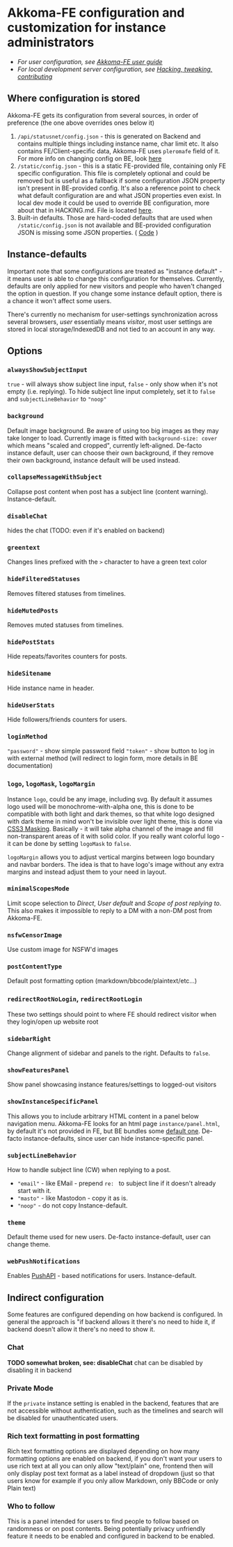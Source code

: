 # Akkoma-FE configuration and customization for instance administrators

* *For user configuration, see [Akkoma-FE user guide](../user_guide)*
* *For local development server configuration, see [Hacking, tweaking, contributing](HACKING.md)*

## Where configuration is stored

Akkoma-FE gets its configuration from several sources, in order of preference (the one above overrides ones below it)

1. `/api/statusnet/config.json` - this is generated on Backend and contains multiple things including instance name, char limit etc. It also contains FE/Client-specific data, Akkoma-FE uses `pleromafe` field of it. For more info on changing config on BE, look [here](https://docs.akkoma.dev/stable/configuration/cheatsheet.md#frontend_configurations)
2. `/static/config.json` - this is a static FE-provided file, containing only FE specific configuration. This file is completely optional and could be removed but is useful as a fallback if some configuration JSON property isn't present in BE-provided config. It's also a reference point to check what default configuration are and what JSON properties even exist. In local dev mode it could be used to override BE configuration, more about that in HACKING.md. File is located [here](https://akkoma.dev/AkkomaGang/akkoma-fe/src/branch/develop/static/config.json).
3. Built-in defaults. Those are hard-coded defaults that are used when `/static/config.json` is not available and BE-provided configuration JSON is missing some JSON properties. ( [Code](https://akkoma.dev/AkkomaGang/akkoma-fe/src/branch/develop/src/modules/instance.js) )

## Instance-defaults

Important note that some configurations are treated as "instance default" - it means user is able to change this configuration for themselves. Currently, defaults are only applied for new visitors and people who haven't changed the option in question. If you change some instance default option, there is a chance it won't affect some users.

There's currently no mechanism for user-settings synchronization across several browsers, *user* essentially means *visitor*, most user settings are stored in local storage/IndexedDB and not tied to an account in any way.

## Options

### `alwaysShowSubjectInput`
`true` - will always show subject line input, `false` - only show when it's not empty (i.e. replying). To hide subject line input completely, set it to `false` and `subjectLineBehavior` to `"noop"`

### `background`
Default image background. Be aware of using too big images as they may take longer to load. Currently image is fitted with `background-size: cover` which means "scaled and cropped", currently left-aligned. De-facto instance default, user can choose their own background, if they remove their own background, instance default will be used instead.

### `collapseMessageWithSubject`
Collapse post content when post has a subject line (content warning). Instance-default.

### `disableChat`
hides the chat (TODO: even if it's enabled on backend)

### `greentext`
Changes lines prefixed with the `>` character to have a green text color

### `hideFilteredStatuses`
Removes filtered statuses from timelines.

### `hideMutedPosts`
Removes muted statuses from timelines.

### `hidePostStats`
Hide repeats/favorites counters for posts.

### `hideSitename`
Hide instance name in header.

### `hideUserStats`
Hide followers/friends counters for users.

### `loginMethod`
`"password"` - show simple password field
`"token"` - show button to log in with external method (will redirect to login form, more details in BE documentation)

### `logo`, `logoMask`, `logoMargin`
Instance `logo`, could be any image, including svg. By default it assumes logo used will be monochrome-with-alpha one, this is done to be compatible with both light and dark themes, so that white logo designed with dark theme in mind won't be invisible over light theme, this is done via [CSS3 Masking](https://www.html5rocks.com/en/tutorials/masking/adobe/). Basically - it will take alpha channel of the image and fill non-transparent areas of it with solid color. If you really want colorful logo - it can be done by setting `logoMask` to `false`.

`logoMargin` allows you to adjust vertical margins between logo boundary and navbar borders. The idea is that to have logo's image without any extra margins and instead adjust them to your need in layout.

### `minimalScopesMode`
Limit scope selection to *Direct*, *User default* and *Scope of post replying to*. This also makes it impossible to reply to a DM with a non-DM post from Akkoma-FE.

### `nsfwCensorImage`
Use custom image for NSFW'd images

### `postContentType`
Default post formatting option (markdown/bbcode/plaintext/etc...)

### `redirectRootNoLogin`, `redirectRootLogin`
These two settings should point to where FE should redirect visitor when they login/open up website root

### `sidebarRight`
Change alignment of sidebar and panels to the right. Defaults to `false`.

### `showFeaturesPanel`
Show panel showcasing instance features/settings to logged-out visitors

### `showInstanceSpecificPanel`
This allows you to include arbitrary HTML content in a panel below navigation menu. Akkoma-FE looks for an html page `instance/panel.html`, by default it's not provided in FE, but BE bundles some [default one](https://git.pleroma.social/pleroma/pleroma/blob/develop/priv/static/instance/panel.html). De-facto instance-defaults, since user can hide instance-specific panel.

### `subjectLineBehavior`
How to handle subject line (CW) when replying to a post.
* `"email"` - like EMail - prepend `re: ` to subject line if it doesn't already start with it.
* `"masto"` - like Mastodon - copy it as is.
* `"noop"` - do not copy
Instance-default.

### `theme`
Default theme used for new users. De-facto instance-default, user can change theme.

### `webPushNotifications`
Enables [PushAPI](https://developer.mozilla.org/en-US/docs/Web/API/Push_API) - based notifications for users. Instance-default.



## Indirect configuration
Some features are configured depending on how backend is configured. In general the approach is "if backend allows it there's no need to hide it, if backend doesn't allow it there's no need to show it.

### Chat
**TODO somewhat broken, see: disableChat** chat can be disabled by disabling it in backend

### Private Mode
If the `private` instance setting is enabled in the backend, features that are not accessible without authentication, such as the timelines and search will be disabled for unauthenticated users.

### Rich text formatting in post formatting
Rich text formatting options are displayed depending on how many formatting options are enabled on backend, if you don't want your users to use rich text at all you can only allow "text/plain" one, frontend then will only display post text format as a label instead of dropdown (just so that users know for example if you only allow Markdown, only BBCode or only Plain text)

### Who to follow
This is a panel intended for users to find people to follow based on randomness or on post contents. Being potentially privacy unfriendly feature it needs to be enabled and configured in backend to be enabled.

